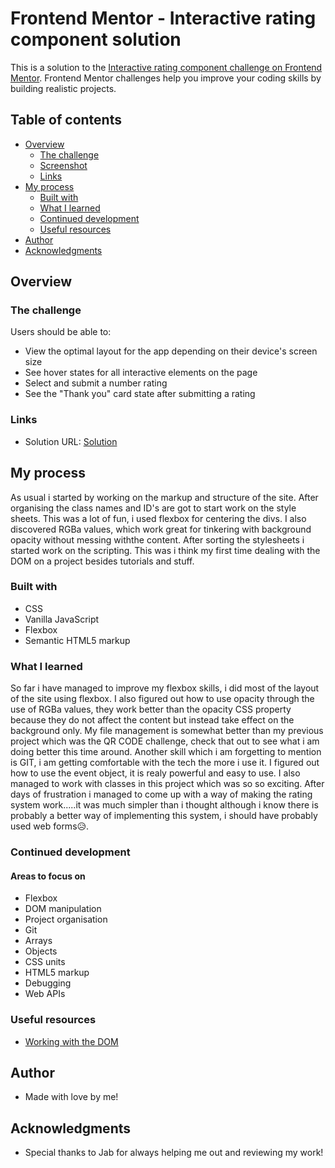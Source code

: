 # Frontend Mentor - Interactive rating component solution

This is a solution to the [Interactive rating component challenge on Frontend Mentor](https://www.frontendmentor.io/challenges/interactive-rating-component-koxpeBUmI). Frontend Mentor challenges help you improve your coding skills by building realistic projects. 

## Table of contents

- [Overview](#overview)
  - [The challenge](#the-challenge)
  - [Screenshot](#screenshot)
  - [Links](#links)
- [My process](#my-process)
  - [Built with](#built-with)
  - [What I learned](#what-i-learned)
  - [Continued development](#continued-development)
  - [Useful resources](#useful-resources)
- [Author](#author)
- [Acknowledgments](#acknowledgments)

## Overview

### The challenge

Users should be able to:

- View the optimal layout for the app depending on their device's screen size
- See hover states for all interactive elements on the page
- Select and submit a number rating
- See the "Thank you" card state after submitting a rating


### Links

- Solution URL: [Solution](https://tadiwaryan.github.io/interactive-rating-component-main/)


## My process

As usual i started by working on the markup and structure of the site. After organising the class names and ID's are got to start work on the style sheets. This was a lot of fun, i used flexbox for centering the divs. I also discovered RGBa values, which work great for tinkering with background opacity without messing withthe content. After sorting the stylesheets i started work on the scripting. This was i think my first time dealing with the DOM on a project besides tutorials and stuff.

### Built with

- CSS
- Vanilla JavaScript
- Flexbox
- Semantic HTML5 markup

### What I learned
 
So far i have managed to improve my flexbox skills, i did most of the layout of the site using flexbox.
I also figured out how to use opacity through the use of RGBa values, they work better than the opacity CSS property because they do not affect the 
content but instead take effect on the background only.
My file management is somewhat better than my previous project which was the QR CODE challenge, check that out to see what i am doing better this time around.
Another skill which i am forgetting to mention is GIT, i am getting comfortable with the tech the more i use it.
I figured out how to use the event object, it is realy powerful and easy to use.
I also managed to work with classes in this project which was so so exciting. After days of frustration i managed to come up with a way of making the rating system work.....it was much simpler than i thought although i know there is probably a better way of implementing this system, i should have probably used web forms😥. 


### Continued development

#### Areas to focus on

- Flexbox
- DOM manipulation
- Project organisation
- Git
- Arrays
- Objects
- CSS units
- HTML5 markup
- Debugging
- Web APIs
### Useful resources

- [Working with the DOM](https://developer.mozilla.org/en-US/docs/Learn/JavaScript/Client-side_web_APIs/Manipulating_documents)
## Author

- Made with love by me!

## Acknowledgments

- Special thanks to Jab for always helping me out and reviewing my work!
